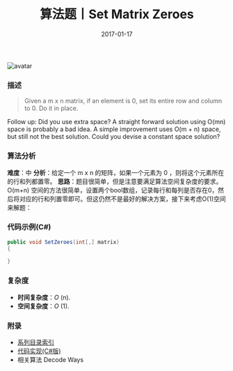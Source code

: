 ﻿---
title: 算法题丨Set Matrix Zeroes
tags:
  - 算法
  - 编程技巧
  - 数据结构
categories: 计算机基础
date: 2017-01-17
---
![avatar](https://mysite.bj.bcebos.com/images/articles/c0a0a416-695d-496d-9b0e-3cd45580d5ed.jpg)

### 描述
>Given a m x n matrix, if an element is 0, set its entire row and column to 0. Do it in place.

Follow up:
Did you use extra space?
A straight forward solution using O(mn) space is probably a bad idea.
A simple improvement uses O(m + n) space, but still not the best solution.
Could you devise a constant space solution?

<!-- more -->

### 算法分析
**难度**：中
**分析**：给定一个 m x n 的矩阵，如果一个元素为 0 ，则将这个元素所在的行和列都置零。
**思路**：题目很简单，但是注意要满足算法空间复杂度的要求。O(m+n) 空间的方法很简单，设置两个bool数组，记录每行和每列是否存在0，然后将对应的行和列置零即可。但这仍然不是最好的解决方案，接下来考虑O(1)空间来解题：


### 代码示例(C#)
```csharp
public void SetZeroes(int[,] matrix) 
{
        
}
```

### 复杂度
- **时间复杂度**：*O* (n). 
- **空间复杂度**：*O* (1).

### 附录
- [系列目录索引](/posts/algorithm/index/)
- [代码实现(C#版)](https://github.com/lizzie2008/LeetCode.git)
- 相关算法 Decode Ways